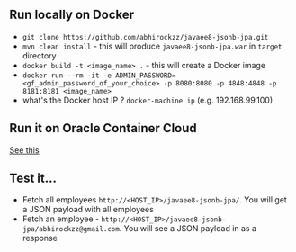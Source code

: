 ## Run locally on Docker

- `git clone https://github.com/abhirockzz/javaee8-jsonb-jpa.git` 
- `mvn clean install` - this will produce `javaee8-jsonb-jpa.war` in `target` directory
- `docker build -t <image_name> .` - this will create a Docker image
- `docker run --rm -it -e ADMIN_PASSWORD=<gf_admin_password_of_your_choice> -p 8080:8080 -p 4848:4848 -p 8181:8181 <image_name>`
- what's the Docker host IP ? `docker-machine ip` (e.g. 192.168.99.100)

## Run it on Oracle Container Cloud

[See this](https://community.oracle.com/community/cloud_computing/oracle-cloud-developer-solutions/blog/2017/07/13/try-our-json-b-10-jpa-22-using-java-ee-8-on-glassfish-5#jive_content_id_Run_on_Oracle_Container_Cloud) 

## Test it...

- Fetch all employees `http://<HOST_IP>/javaee8-jsonb-jpa/`. You will get a JSON payload with all employees
- Fetch an employee - `http://<HOST_IP>/javaee8-jsonb-jpa/abhirockzz@gmail.com`. You will see a JSON payload in as a response
